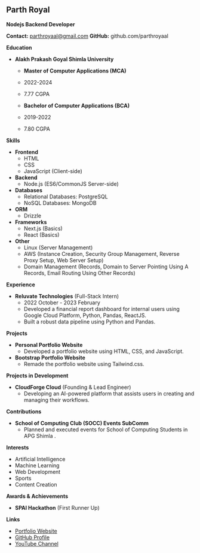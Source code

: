 
## Parth Royal
**Nodejs Backend Developer**

**Contact:** parthroyaal@gmail.com 
**GitHub:** github.com/parthroyaal


**Education**

* **Alakh Prakash Goyal Shimla University**
    * **Master of Computer Applications (MCA)**
    * 2022-2024
    * 7.77 CGPA

    * **Bachelor of Computer Applications (BCA)**
    * 2019-2022
    * 7.80 CGPA


**Skills**

* **Frontend**
    * HTML
    * CSS
    * JavaScript (Client-side)
* **Backend**
    * Node.js (ES6/CommonJS Server-side)
* **Databases**
    * Relational Databases: PostgreSQL
    * NoSQL Databases: MongoDB
* **ORM**
    * Drizzle
* **Frameworks**
    * Next.js (Basics)
    * React (Basics)
* **Other**
    * Linux (Server Management)
    * AWS (Instance Creation, Security Group Management, Reverse Proxy Setup, Web Server Setup)
    * Domain Management (Records, Domain to Server Pointing Using A Records, Email Routing Using Other Records)

**Experience**

* **Reluvate Technologies** (Full-Stack Intern)
    * 2022 October - 2023 February
    * Developed a financial report dashboard for internal users using Google Cloud Platform, Python, Pandas, ReactJS.
    * Built a robust data pipeline using Python and Pandas.

**Projects**

* **Personal Portfolio Website**
    * Developed a portfolio website using HTML, CSS, and JavaScript.
* **Bootstrap Portfolio Website**
    * Remade the portfolio website using Tailwind.css.




**Projects in Development**

* **CloudForge Cloud** (Founding & Lead Engineer)
    * Developing an AI-powered platform that assists users in creating and managing their workflows.

**Contributions**

* **School of Computing Club (SOCC) Events SubComm**
    * Planned and executed events for School of Computing Students in APG Shimla .


**Interests**

* Artificial Intelligence
* Machine Learning
* Web Development
* Sports
* Content Creation

**Awards & Achievements**

* **SPAI Hackathon** (First Runner Up)

**Links**

* [Portfolio Website](https://parthroyale.github.io/parthroyale/)
* [GitHub Profile](https://github.com/parthroyale)
* [YouTube Channel](https://www.youtube.com/@skillforgecloud)

